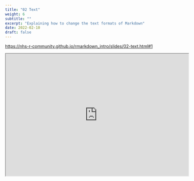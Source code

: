 ```yaml
---
title: "02 Text"
weight: 6
subtitle: ""
excerpt: "Explaining how to change the text formats of Markdown"
date: 2022-02-10
draft: false
---
```


https://nhs-r-community.github.io/rmarkdown_intro/slides/02-text.html#1

<iframe src="https://nhs-r-community.github.io/rmarkdown_intro/slides/02-text.html#1" width="600" height="400" loading="lazy" allowfullscreen></iframe> <script>fitvids('.shareagain', {players: 'iframe'});</script>

